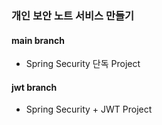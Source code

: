 ### 개인 보안 노트 서비스 만들기
#### main branch 
* Spring Security 단독 Project
#### jwt branch
* Spring Security + JWT Project